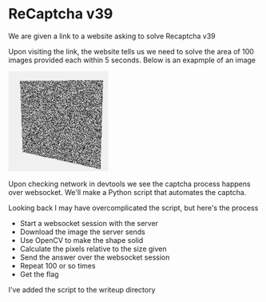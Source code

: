 
# ReCaptcha v39
We are given a link to a website asking to solve Recaptcha v39

Upon visiting the link, the website tells us we need to solve the area of 100 images provided each within 5 seconds. Below is an exapmple of an image

![](https://github.com/0xNev/CTF-Writeups/blob/main/vsctf23/ReCaptchav39/1.png?raw=true)

Upon checking network in devtools we see the captcha process happens over websocket. We'll make a Python script that automates the captcha.

Looking back I may have overcomplicated the script, but here's the process

 - Start a websocket session with the server
 - Download the image the server sends
 - Use OpenCV to make the shape solid
 - Calculate the pixels relative to the size given
 - Send the answer over the websocket session
 - Repeat 100 or so times
 - Get the flag

 
 I've added the script to the writeup directory
